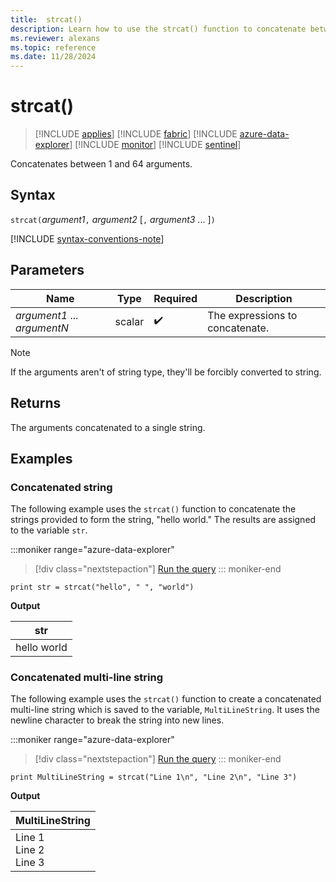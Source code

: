 ```yaml
---
title:  strcat()
description: Learn how to use the strcat() function to concatenate between 1 and 64 arguments.
ms.reviewer: alexans
ms.topic: reference
ms.date: 11/28/2024
---
```

# strcat()

> [!INCLUDE [applies](../includes/applies-to-version/applies.md)] [!INCLUDE [fabric](../includes/applies-to-version/fabric.md)] [!INCLUDE [azure-data-explorer](../includes/applies-to-version/azure-data-explorer.md)] [!INCLUDE [monitor](../includes/applies-to-version/monitor.md)] [!INCLUDE [sentinel](../includes/applies-to-version/sentinel.md)]

Concatenates between 1 and 64 arguments.

## Syntax

`strcat(`*argument1*`,` *argument2* [`,` *argument3* ... ]`)`

[!INCLUDE [syntax-conventions-note](../includes/syntax-conventions-note.md)]

## Parameters

| Name | Type | Required | Description |
|--|--|--|--|
| *argument1* ... *argumentN* | scalar |  :heavy_check_mark: | The expressions to concatenate.|

> [!NOTE]
> If the arguments aren't of string type, they'll be forcibly converted to string.

## Returns

The arguments concatenated to a single string.

## Examples

### Concatenated string

The following example uses the `strcat()` function to concatenate the strings provided to form the string, "hello world." The results are assigned to the variable `str`.

:::moniker range="azure-data-explorer"
> [!div class="nextstepaction"]
> <a href="https://dataexplorer.azure.com/clusters/help/databases/Samples?query=H4sIAAAAAAAAAysoyswrUSguKVKwBZHJiSUaShmpOTn5SjoKSgogojy/KCdFSRMA4dg7JykAAAA=" target="_blank">Run the query</a>
::: moniker-end
  
```kusto
print str = strcat("hello", " ", "world")
```

**Output**

|str|
|---|
|hello world|

### Concatenated multi-line string

The following example uses the `strcat()` function to create a concatenated multi-line string which is saved to the variable, `MultiLineString`. It uses the newline character to break the string into new lines.

:::moniker range="azure-data-explorer"
> [!div class="nextstepaction"]
> <a href="https://dataexplorer.azure.com/clusters/help/databases/Samples?query=H4sIAAAAAAAAAysoyswrUfAtzSnJ9MnMSw0uAfLTFWwVikuKkhNLNJRAggqGMXlKOgoQthES21hJEwDpW0wqQAAAAA%3D%3D" target="_blank">Run the query</a>
::: moniker-end

```kusto
print MultiLineString = strcat("Line 1\n", "Line 2\n", "Line 3")
```

**Output**

|MultiLineString|
|---|
| Line 1<br>Line 2<br>Line 3 |